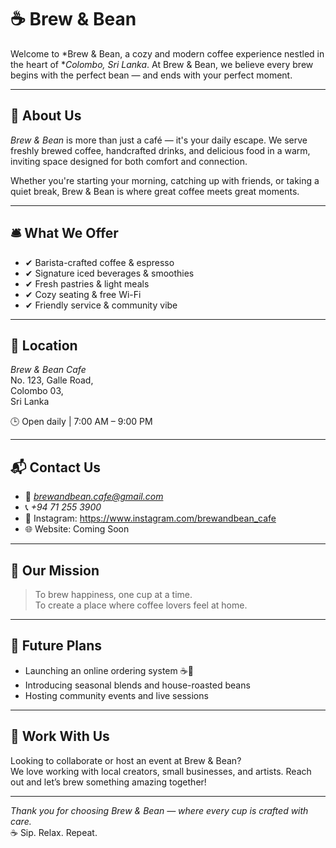 # ☕ Brew & Bean

Welcome to *Brew & Bean, a cozy and modern coffee experience nestled in the heart of **Colombo, Sri Lanka*. At Brew & Bean, we believe every brew begins with the perfect bean — and ends with your perfect moment.

---

## 🌱 About Us

*Brew & Bean* is more than just a café — it's your daily escape. We serve freshly brewed coffee, handcrafted drinks, and delicious food in a warm, inviting space designed for both comfort and connection.

Whether you're starting your morning, catching up with friends, or taking a quiet break, Brew & Bean is where great coffee meets great moments.

---

## 🛎 What We Offer

- ✔ Barista-crafted coffee & espresso
- ✔ Signature iced beverages & smoothies
- ✔ Fresh pastries & light meals
- ✔ Cozy seating & free Wi-Fi
- ✔ Friendly service & community vibe

---

## 📍 Location

*Brew & Bean Cafe*  
No. 123, Galle Road,  
Colombo 03,  
Sri Lanka

🕒 Open daily | 7:00 AM – 9:00 PM

---

## 📬 Contact Us

- 📧 *brewandbean.cafe@gmail.com*
- 📞 *+94 71 255 3900*
- 📸 Instagram: https://www.instagram.com/brewandbean_cafe 
- 🌐 Website: Coming Soon

---

## 🎯 Our Mission

> To brew happiness, one cup at a time.  
> To create a place where coffee lovers feel at home.

---

## 🚀 Future Plans

- Launching an online ordering system ☕📱  
- Introducing seasonal blends and house-roasted beans  
- Hosting community events and live sessions

---

## 🤝 Work With Us

Looking to collaborate or host an event at Brew & Bean?  
We love working with local creators, small businesses, and artists. Reach out and let’s brew something amazing together!

---

*Thank you for choosing Brew & Bean — where every cup is crafted with care.*  
☕ Sip. Relax. Repeat.
